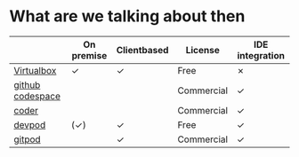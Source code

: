 # What are we talking about then

|                                                           | On premise   | Clientbased | License    | IDE integration |
|-----------------------------------------------------------|--------------|-------------|------------|-----------------|
| [Virtualbox](https://www.virtualbox.org/)                 | ✓            | ✓           | Free       | ✗               |
| [github codespace](https://github.com/features/codespaces)|              |             | Commercial | ✓               |
| [coder](https://coder.com/)                               |              |             | Commercial | ✓               |
| [devpod](https://devpod.sh/)                              | (✓)          | ✓           | Free       | ✓               |
| [gitpod](https://gitpod.io/)                              |              | ✓           | Commercial | ✓               |
